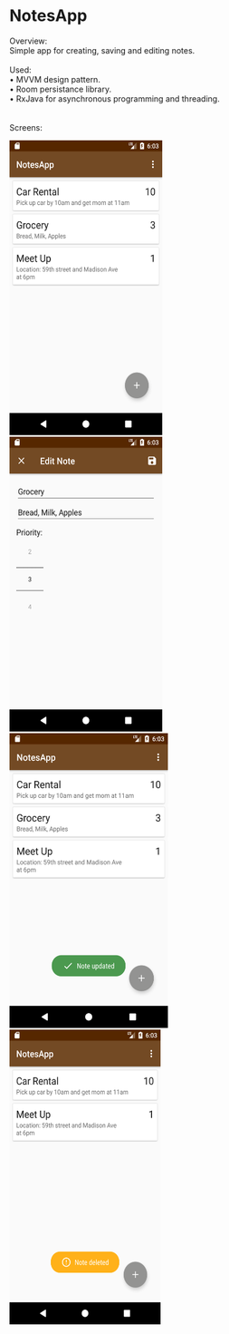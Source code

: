 # NotesApp

Overview:<br>
Simple app for creating, saving and editing notes.
<br>
<br>
Used:<br>
• MVVM design pattern.<br>
• Room persistance library.<br>
• RxJava for asynchronous programming and threading.<br>
<br>
<br>
Screens:
<br>
<p align="left">
<img src="https://github.com/joysoi/NotesApp/blob/master/Screenshots/Screenshot_1541181784.png" 
 height="520" width="270"/>
<img src="https://github.com/joysoi/NotesApp/blob/master/Screenshots/Screenshot_1541181794.png" 
 height="520" width="270"/>
<img src="https://github.com/joysoi/NotesApp/blob/master/Screenshots/Screenshot_1541181801.png" 
 height="520" width="280"/>
 <img src="https://github.com/joysoi/NotesApp/blob/master/Screenshots/Screenshot_1541181811.png" 
 height="520" width="267"/>
 </p>


